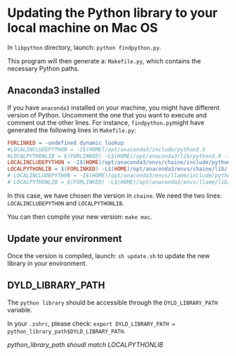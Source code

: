 # Updating the Python library to your local machine on Mac OS

In `libpython` directory, launch: `python findpython.py`.

This program will then generate a: `Makefile.py`, which contains the necessary Python paths.

## Anaconda3 installed
If you have `anaconda3` installed on your machine, you might have different version of Python. Uncomment the one that you want to execute and comment out the other lines.
For instance, `findpython.py`might have generated the following lines in `Makefile.py`:

```Makefile
FORLINKED = -undefined dynamic_lookup
#LOCALINCLUDEPYTHON = -I$(HOME)/opt/anaconda3/include/python3.9
#LOCALPYTHONLIB = $(FORLINKED) -L$(HOME)/opt/anaconda3/lib/python3.9 -lpython3.9
LOCALINCLUDEPYTHON = -I$(HOME)/opt/anaconda3/envs/chaine/include/python3.11
LOCALPYTHONLIB = $(FORLINKED) -L$(HOME)/opt/anaconda3/envs/chaine/lib/ -lpython3.11
# LOCALINCLUDEPYTHON = -I$(HOME)/opt/anaconda3/envs/llame/include/python3.11
# LOCALPYTHONLIB = $(FORLINKED) -L$(HOME)/opt/anaconda3/envs/llame/lib/ -lpython3.11
```

In this case, we have chosen the version in `chaine`. We need the two lines: `LOCALINCLUDEPYTHON` and `LOCALPYTHONLIB`.

You can then compile your new version: `make mac`.

## Update your environment
Once the version is compiled, launch: `sh update.sh` to update the new library in your environment.

## DYLD_LIBRARY_PATH
The `python library` should be accessible through the `DYLD_LIBRARY_PATH` variable.

In your `.zshrc`, please check: `export DYLD_LIBRARY_PATH = python_library_path$DYLD_LIBRARY_PATH`.

_python_library_path shoudl match LOCALPYTHONLIB_
